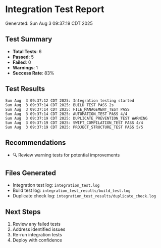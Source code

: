 # Integration Test Report
Generated: Sun Aug  3 09:37:19 CDT 2025

## Test Summary
- **Total Tests**: 6
- **Passed**: 5
- **Failed**: 0
- **Warnings**: 1
- **Success Rate**: 83%

## Test Results
```
Sun Aug  3 09:37:12 CDT 2025: Integration testing started
Sun Aug  3 09:37:14 CDT 2025: BUILD_TEST PASS 2s
Sun Aug  3 09:37:14 CDT 2025: FILE_MANAGEMENT_TEST PASS
Sun Aug  3 09:37:14 CDT 2025: AUTOMATION_TEST PASS 4/4
Sun Aug  3 09:37:19 CDT 2025: DUPLICATE_PREVENTION_TEST WARNING
Sun Aug  3 09:37:19 CDT 2025: SWIFT_COMPILATION_TEST PASS 4/4
Sun Aug  3 09:37:19 CDT 2025: PROJECT_STRUCTURE_TEST PASS 5/5
```

## Recommendations
- 🔍 Review warning tests for potential improvements

## Files Generated
- Integration test log: `integration_test.log`
- Build test log: `integration_test_results/build_test.log`
- Duplicate check log: `integration_test_results/duplicate_check.log`

## Next Steps
1. Review any failed tests
2. Address identified issues
3. Re-run integration tests
4. Deploy with confidence
